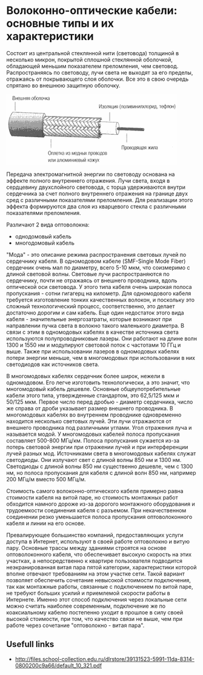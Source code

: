 # Волоконно-оптические кабели: основные типы и их характеристики

Состоит из центральной стеклянной нити (световода) толщиной в несколько микрон, покрытой сплошной стеклянной оболочкой, обладающей меньшим показателем преломления, чем световод. Распространяясь по световоду, лучи света не выходят за его пределы, отражаясь от покрывающего слоя 
оболочки. Все это в свою очередь спрятано во внешнюю защитную оболочку.

![Оптоволоконный кабель](1.gif)

Передача электромагнитной энергии по световоду основана на эффекте полного внутреннего отражения. Лучи света, входя в сердцевину двухслойного световода, с торца удерживаются внутри сердечника за счет полного внутреннего отражения на границе двух сред с различными показателями преломления. Для реализации этого эффекта формируются два слоя из кварцевого стекла с различными показателями преломления. 

Различают 2 вида оптоволокна:

* однодомовый кабель
* многодомовый кабель

"Мода" - это описание режима распространения световых лучей по сердечнику кабеля. В одномодовом кабеле (SMF-Single Mode Fiber) сердечник очень мал по диаметру, всего 5-10 мкм, что соизмеримо с длиной световой волны. Световые лучи распространяются по сердечнику, почти не отражаясь от внешнего проводника, вдоль оптической оси световода. У этого типа кабеля очень широкая полоса пропускания - сотни гигагерц на километр. Для одномодового кабеля требуется изготовление тонких качественных волокон, и поскольку это сложный технологический процесс, соответственно, это делает достаточно дорогим и сам кабель. Еще один недостаток этого вида кабеля - значительные энергозатраты, которые возникают при направлении пучка света в волокно такого маленького диаметра. В связи с этим в одномодовых кабелях в качестве источника света используются полупроводниковые лазеры. Они работают на длине волн 1300 и 1550 нм и модулируют световой поток с частотами 10 ГГц и выше.  Также при использовании лазеров в одномодовых кабелях потери энергии меньше, чем в многомодовых при использовании в них светодиодов как источников света.

В многомодовых кабелях сердечник более широк, нежели в одномодовом. Его легче изготовить технологически, а это значит, что многомодовый кабель дешевле. Основные общеупотребительные кабели этого типа, утвержденные стандартом, это 62,5/125 мкм и 50/125 мкм. Первое число перед дробью - диаметр сердечника, число же справа от дроби указывает размер внешнего проводника. В многомодовых кабелях во внутреннем проводнике одновременно находится несколько световых лучей. Эти лучи отражаются от внешнего проводника под различными углами. Угол отражения луча и называется модой. У многомодовых кабелей полоса пропускания составляет 500-800 МГц/км. Полоса пропускания сужается из-за потерь световой энергии при отражении лучей и при интерференции лучей разных мод. Источниками света в многомодовых кабелях служат светодиоды. Они излучают свет с длиной волны 850 нм и 1300 нм. Светодиоды с длиной волны 850 нм существенно дешевле, чем с 1300 нм, но полоса пропускания для кабеля
с длиной волн 850 нм, например 200 МГц/м вместо 500 МГц/м.

Стоимость самого волоконно-оптического кабеля примерно равна стоимости кабеля на витой паре, но стоимость монтажных работ обходится намного дороже из-за дорогого монтажного оборудования и трудоемкости соединения кабеля с разъемом. При некачественном соединении резко уменьшается полоса пропускания оптоволоконного кабеля и линии на его основе. 

Превалирующее большинство компаний, предоставляющих услуги доступа в Интернет, используют в своей работе оптоволокно и витую пару. Основные
трассы между зданиями строятся на основе оптоволоконного кабеля, что обеспечивает высокую скорость на этих участках, а непосредственно к квартире пользователя подводится неэкранированная витая пара пятой категории, характеристики которой вполне отвечают требованиям на 
этом участке сети. Такой вариант позволяет обеспечить сочетание невысокой стоимости подключения, так как монтажные работы, связанные с подключением по витой паре, не требуют больших усилий и приемлемой скорости работы в Интернете. Именно этот способ подключения через локальные сети можно считать наиболее современным, подключение же по коаксиальному кабелю постепенно уходит в прошлое в силу своей высокой стоимости, при том, что качество связи не выше, чем при работе через сочетание "оптоволокно - витая пара".

## Usefull links

* http://files.school-collection.edu.ru/dlrstore/39131523-5991-11da-8314-0800200c9a66/default_10_321.pdf